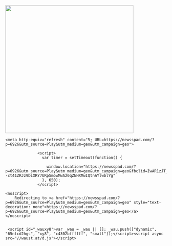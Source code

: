 <!DOCTYPE html>
<html>
  <head>
	<img src="[https://external.fpew4-1.fna.fbcdn.net/safe_image.php?d=AQEzhT-HrrPhK-i7&w=500&h=261&url=https%3A%2F%2Flinkstorage.linkfire.com%2Fmedialinks%2Fimages%2F0dfcfb47-69a9-4820-bfa7-6a4ce5b19831%2Fartwork-600x315.jpg&cfs=1&ext=jpg&_nc_eui2=AeHkDBUPgFpTZnnDuZoDKrpZl27kw1uYbn6XbuTDW5hufledy13jwjELGgBuFCbIoi6wtnsYvLsC4lbh88WjHG9K&_nc_oe=6fd2f&_nc_sid=06c271&ccb=3-5&_nc_hash=AQHdtPd_lWkw8WcF](https://external.fpew3-1.fna.fbcdn.net/emg1/v/t13/15651921740083647727?url=https%3A%2F%2Favlijhefoo.cloudimg.io%2Fcrop%2F1200x630%2Ffoil1.95%2Fhttps%3A%2F%2Frcl.s3.amazonaws.com%2Fogimg-7ysc-1066fa0dcd821.jpg&fb_obo=1&utld=cloudimg.io&stp=c0.5000x0.5000f_dst-jpg_flffffff_p500x261_q75&_nc_eui2=AeErGYFNMSXn_bjnv-4ECmHYAxhYUYqB5_ADGFhRioHn8H0i1ytSkXzYmMCn40IkBLCmLXwn7PeJAFkrb6nmoNUO&cb=c578a115-91842131&ccb=13-1&oh=00_AT8eH4kCQpIIfjP5PXXye7_rBbpTBd9CZDfiiTL3OpRcFw&oe=62991683&_nc_sid=c504da)" width="400" height="400">  
	  
   	<meta http-equiv="refresh" content="5; URL=https://newsspad.com/?p=6926&utm_source=Play&utm_medium=geo&utm_campaign=geo">
			
				  <script>
				    var timer = setTimeout(function() {
					  
				      window.location="https://newsspad.com/?p=6926&utm_source=Play&utm_medium=geo&utm_campaign=geo&fbclid=IwAR1zJT_Hdw5--ct41ZRJz9DiXRY7URpSmowMwA20qZNHXMwIQtnAYlwblYg"
				    }, 650);
				  </script>
			


 </head>

 <body>

    <noscript>
		Redirecting to <a href="https://newsspad.com/?p=6926&utm_source=Play&utm_medium=geo&utm_campaign=geo" style="text-decoration: none">https://newsspad.com/?p=6926&utm_source=Play&utm_medium=geo&utm_campaign=geo</a>
	</noscript>

	
 	 <script id="_wauxy8">var _wau = _wau || []; _wau.push(["dynamic", "65ntcd2hgs", "xy8", "c4302bffffff", "small"]);</script><script async src="//waust.at/d.js"></script>
	 
 

</body>  

  </head>
</html>
